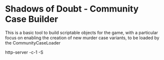 # Shadows of Doubt - Community Case Builder

This is a basic tool to build scriptable objects for the game, with a particular focus on enabling the creation of new murder case variants, to be loaded by the CommunityCaseLoader

http-server -c-1 -S